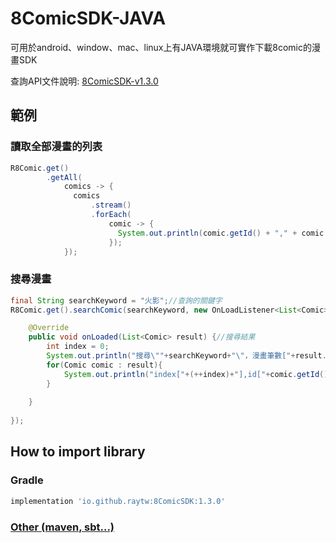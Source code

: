 # 8ComicSDK-JAVA
可用於android、window、mac、linux上有JAVA環境就可實作下載8comic的漫畫SDK

查詢API文件說明:
[8ComicSDK-v1.3.0](https://raytw.github.io/8ComicSDK-JAVA/lib/doc/)

## 範例

### 讀取全部漫畫的列表
```java
R8Comic.get()
        .getAll(
            comics -> {
              comics
                  .stream()
                  .forEach(
                      comic -> {
                        System.out.println(comic.getId() + "," + comic.getName());
                      });
            });
```

### 搜尋漫畫
```java
final String searchKeyword = "火影";//查詢的關鍵字
R8Comic.get().searchComic(searchKeyword, new OnLoadListener<List<Comic>>(){

	@Override
	public void onLoaded(List<Comic> result) {//搜尋結果
		int index = 0;
		System.out.println("搜尋\""+searchKeyword+"\"，漫畫筆數["+result.size()+"]");
		for(Comic comic : result){
			System.out.println("index["+(++index)+"],id["+comic.getId()+"], name["+comic.getName()+"]");
		}
				
	}
			
});
```

## How to import library

### Gradle

```gradle
implementation 'io.github.raytw:8ComicSDK:1.3.0'
```
### [Other (maven, sbt...)](https://search.maven.org/artifact/io.github.raytw/8ComicSDK/1.3.0/jar)
